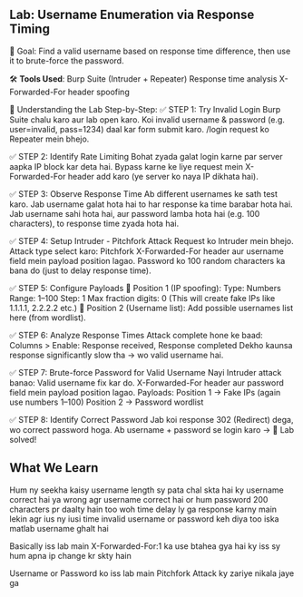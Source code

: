 ## Lab: Username Enumeration via Response Timing

🎯 Goal:
Find a valid username based on response time difference, then use it to brute-force the password.

🛠 **Tools Used**:
Burp Suite (Intruder + Repeater)
Response time analysis
X-Forwarded-For header spoofing

🔄 Understanding the Lab Step-by-Step:
✅ STEP 1: Try Invalid Login
Burp Suite chalu karo aur lab open karo.
Koi invalid username & password (e.g. user=invalid, pass=1234) daal kar form submit karo.
/login request ko Repeater mein bhejo.

✅ STEP 2: Identify Rate Limiting
Bohat zyada galat login karne par server aapka IP block kar deta hai.
Bypass karne ke liye request mein X-Forwarded-For header add karo (ye server ko naya IP dikhata hai).

✅ STEP 3: Observe Response Time
Ab different usernames ke sath test karo.
Jab username galat hota hai to har response ka time barabar hota hai.
Jab username sahi hota hai, aur password lamba hota hai (e.g. 100 characters), to response time zyada hota hai.

✅ STEP 4: Setup Intruder - Pitchfork Attack
Request ko Intruder mein bhejo.
Attack type select karo: Pitchfork
X-Forwarded-For header aur username field mein payload position lagao.
Password ko 100 random characters ka bana do (just to delay response time).

✅ STEP 5: Configure Payloads
🔹 Position 1 (IP spoofing):
Type: Numbers
Range: 1–100
Step: 1
Max fraction digits: 0
(This will create fake IPs like 1.1.1.1, 2.2.2.2 etc.)
🔹 Position 2 (Username list):
Add possible usernames list here (from wordlist).

✅ STEP 6: Analyze Response Times
Attack complete hone ke baad:
Columns > Enable: Response received, Response completed
Dekho kaunsa response significantly slow tha → wo valid username hai.

✅ STEP 7: Brute-force Password for Valid Username
Nayi Intruder attack banao:
Valid username fix kar do.
X-Forwarded-For header aur password field mein payload position lagao.
Payloads:
Position 1 → Fake IPs (again use numbers 1–100)
Position 2 → Password wordlist

✅ STEP 8: Identify Correct Password
Jab koi response 302 (Redirect) dega, wo correct password hoga.
Ab username + password se login karo → 🎉 Lab solved!

## What We Learn
Hum ny seekha kaisy username length sy pata chal skta hai ky username correct hai ya wrong agr username correct hai or hum password 200 characters pr daalty hain too woh time delay ly ga response karny main lekin agr ius ny iusi time invalid username or password keh diya too iska matlab username ghalt hai

Basically iss lab main X-Forwarded-For:1 ka use btahea gya hai ky iss sy hum apna ip change kr skty hain 

Username or Password ko iss lab main Pitchfork Attack ky zariye nikala jaye ga





